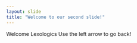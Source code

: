 ```yaml
---
layout: slide
title: "Welcome to our second slide!"
---
```

Welcome Lexologics
Use the left arrow to go back!
